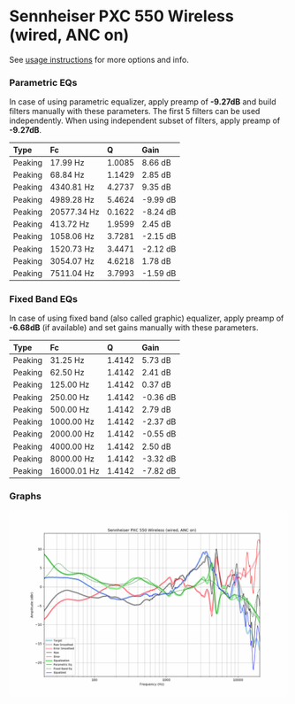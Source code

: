 # Sennheiser PXC 550 Wireless (wired, ANC on)
See [usage instructions](https://github.com/jaakkopasanen/AutoEq#usage) for more options and info.

### Parametric EQs
In case of using parametric equalizer, apply preamp of **-9.27dB** and build filters manually
with these parameters. The first 5 filters can be used independently.
When using independent subset of filters, apply preamp of **-9.27dB**.

| Type    | Fc          |      Q | Gain     |
|:--------|:------------|:-------|:---------|
| Peaking | 17.99 Hz    | 1.0085 | 8.66 dB  |
| Peaking | 68.84 Hz    | 1.1429 | 2.85 dB  |
| Peaking | 4340.81 Hz  | 4.2737 | 9.35 dB  |
| Peaking | 4989.28 Hz  | 5.4624 | -9.99 dB |
| Peaking | 20577.34 Hz | 0.1622 | -8.24 dB |
| Peaking | 413.72 Hz   | 1.9599 | 2.45 dB  |
| Peaking | 1058.06 Hz  | 3.7281 | -2.15 dB |
| Peaking | 1520.73 Hz  | 3.4471 | -2.12 dB |
| Peaking | 3054.07 Hz  | 4.6218 | 1.78 dB  |
| Peaking | 7511.04 Hz  | 3.7993 | -1.59 dB |

### Fixed Band EQs
In case of using fixed band (also called graphic) equalizer, apply preamp of **-6.68dB**
(if available) and set gains manually with these parameters.

| Type    | Fc          |      Q | Gain     |
|:--------|:------------|:-------|:---------|
| Peaking | 31.25 Hz    | 1.4142 | 5.73 dB  |
| Peaking | 62.50 Hz    | 1.4142 | 2.41 dB  |
| Peaking | 125.00 Hz   | 1.4142 | 0.37 dB  |
| Peaking | 250.00 Hz   | 1.4142 | -0.36 dB |
| Peaking | 500.00 Hz   | 1.4142 | 2.79 dB  |
| Peaking | 1000.00 Hz  | 1.4142 | -2.37 dB |
| Peaking | 2000.00 Hz  | 1.4142 | -0.55 dB |
| Peaking | 4000.00 Hz  | 1.4142 | 2.50 dB  |
| Peaking | 8000.00 Hz  | 1.4142 | -3.32 dB |
| Peaking | 16000.01 Hz | 1.4142 | -7.82 dB |

### Graphs
![](./Sennheiser%20PXC%20550%20Wireless%20(wired,%20ANC%20on).png)